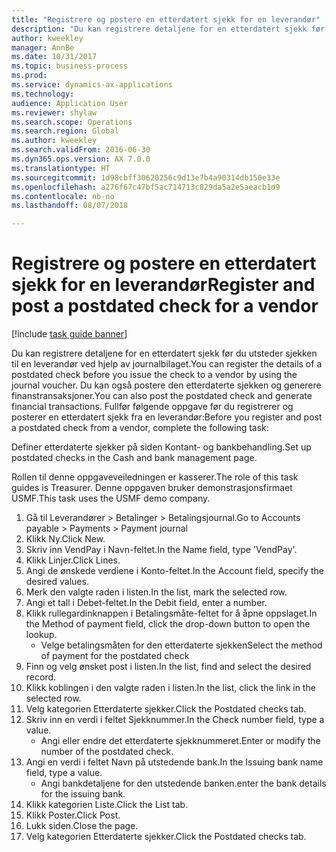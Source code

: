 ```yaml
--- 
title: "Registrere og postere en etterdatert sjekk for en leverandør"
description: "Du kan registrere detaljene for en etterdatert sjekk før du utsteder sjekken til en leverandør ved hjelp av journalbilaget."
author: kweekley
manager: AnnBe
ms.date: 10/31/2017
ms.topic: business-process
ms.prod: 
ms.service: dynamics-ax-applications
ms.technology: 
audience: Application User
ms.reviewer: shylaw
ms.search.scope: Operations
ms.search.region: Global
ms.author: kweekley
ms.search.validFrom: 2016-06-30
ms.dyn365.ops.version: AX 7.0.0
ms.translationtype: HT
ms.sourcegitcommit: 1d98cbff30620256c9d13e7b4a90314db150e33e
ms.openlocfilehash: a276f67c47bf5ac714713c829da5a2e5aeacb1d9
ms.contentlocale: nb-no
ms.lasthandoff: 08/07/2018

---
```

# <a name="register-and-post-a-postdated-check-for-a-vendor"></a><span data-ttu-id="32002-103">Registrere og postere en etterdatert sjekk for en leverandør</span><span class="sxs-lookup"><span data-stu-id="32002-103">Register and post a postdated check for a vendor</span></span>

[!include [task guide banner](../../includes/task-guide-banner.md)]

<span data-ttu-id="32002-104">Du kan registrere detaljene for en etterdatert sjekk før du utsteder sjekken til en leverandør ved hjelp av journalbilaget.</span><span class="sxs-lookup"><span data-stu-id="32002-104">You can register the details of a postdated check before you issue the check to a vendor by using the journal voucher.</span></span> <span data-ttu-id="32002-105">Du kan også postere den etterdaterte sjekken og generere finanstransaksjoner.</span><span class="sxs-lookup"><span data-stu-id="32002-105">You can also post the postdated check and generate financial transactions.</span></span> <span data-ttu-id="32002-106">Fullfør følgende oppgave før du registrerer og posterer en etterdatert sjekk fra en leverandør:</span><span class="sxs-lookup"><span data-stu-id="32002-106">Before you register and post a postdated check from a vendor, complete the following task:</span></span> 

<span data-ttu-id="32002-107">Definer etterdaterte sjekker på siden Kontant- og bankbehandling.</span><span class="sxs-lookup"><span data-stu-id="32002-107">Set up postdated checks in the Cash and bank management page.</span></span> 



<span data-ttu-id="32002-108">Rollen til denne oppgaveveiledningen er kasserer.</span><span class="sxs-lookup"><span data-stu-id="32002-108">The role of this task guides is Treasurer.</span></span> <span data-ttu-id="32002-109">Denne oppgaven bruker demonstrasjonsfirmaet USMF.</span><span class="sxs-lookup"><span data-stu-id="32002-109">This task uses the USMF demo company.</span></span>

1. <span data-ttu-id="32002-110">Gå til Leverandører > Betalinger > Betalingsjournal.</span><span class="sxs-lookup"><span data-stu-id="32002-110">Go to Accounts payable > Payments > Payment journal</span></span>
2. <span data-ttu-id="32002-111">Klikk Ny.</span><span class="sxs-lookup"><span data-stu-id="32002-111">Click New.</span></span>
3. <span data-ttu-id="32002-112">Skriv inn VendPay i Navn-feltet.</span><span class="sxs-lookup"><span data-stu-id="32002-112">In the Name field, type 'VendPay'.</span></span>
4. <span data-ttu-id="32002-113">Klikk Linjer.</span><span class="sxs-lookup"><span data-stu-id="32002-113">Click Lines.</span></span>
5. <span data-ttu-id="32002-114">Angi de ønskede verdiene i Konto-feltet.</span><span class="sxs-lookup"><span data-stu-id="32002-114">In the Account field, specify the desired values.</span></span>
6. <span data-ttu-id="32002-115">Merk den valgte raden i listen.</span><span class="sxs-lookup"><span data-stu-id="32002-115">In the list, mark the selected row.</span></span>
7. <span data-ttu-id="32002-116">Angi et tall i Debet-feltet.</span><span class="sxs-lookup"><span data-stu-id="32002-116">In the Debit field, enter a number.</span></span>
8. <span data-ttu-id="32002-117">Klikk rullegardinknappen i Betalingsmåte-feltet for å åpne oppslaget.</span><span class="sxs-lookup"><span data-stu-id="32002-117">In the Method of payment field, click the drop-down button to open the lookup.</span></span>
    * <span data-ttu-id="32002-118">Velge betalingsmåten for den etterdaterte sjekken</span><span class="sxs-lookup"><span data-stu-id="32002-118">Select the method of payment for the postdated check</span></span>  
9. <span data-ttu-id="32002-119">Finn og velg ønsket post i listen.</span><span class="sxs-lookup"><span data-stu-id="32002-119">In the list, find and select the desired record.</span></span>
10. <span data-ttu-id="32002-120">Klikk koblingen i den valgte raden i listen.</span><span class="sxs-lookup"><span data-stu-id="32002-120">In the list, click the link in the selected row.</span></span>
11. <span data-ttu-id="32002-121">Velg kategorien Etterdaterte sjekker.</span><span class="sxs-lookup"><span data-stu-id="32002-121">Click the Postdated checks tab.</span></span>
12. <span data-ttu-id="32002-122">Skriv inn en verdi i feltet Sjekknummer.</span><span class="sxs-lookup"><span data-stu-id="32002-122">In the Check number field, type a value.</span></span>
    * <span data-ttu-id="32002-123">Angi eller endre det etterdaterte sjekknummeret.</span><span class="sxs-lookup"><span data-stu-id="32002-123">Enter or modify the number of the postdated check.</span></span>  
13. <span data-ttu-id="32002-124">Angi en verdi i feltet Navn på utstedende bank.</span><span class="sxs-lookup"><span data-stu-id="32002-124">In the Issuing bank name field, type a value.</span></span>
    * <span data-ttu-id="32002-125">Angi bankdetaljene for den utstedende banken.</span><span class="sxs-lookup"><span data-stu-id="32002-125">enter the bank details for the issuing bank.</span></span>  
14. <span data-ttu-id="32002-126">Klikk kategorien Liste.</span><span class="sxs-lookup"><span data-stu-id="32002-126">Click the List tab.</span></span>
15. <span data-ttu-id="32002-127">Klikk Poster.</span><span class="sxs-lookup"><span data-stu-id="32002-127">Click Post.</span></span>
16. <span data-ttu-id="32002-128">Lukk siden.</span><span class="sxs-lookup"><span data-stu-id="32002-128">Close the page.</span></span>
17. <span data-ttu-id="32002-129">Velg kategorien Etterdaterte sjekker.</span><span class="sxs-lookup"><span data-stu-id="32002-129">Click the Postdated checks tab.</span></span>



